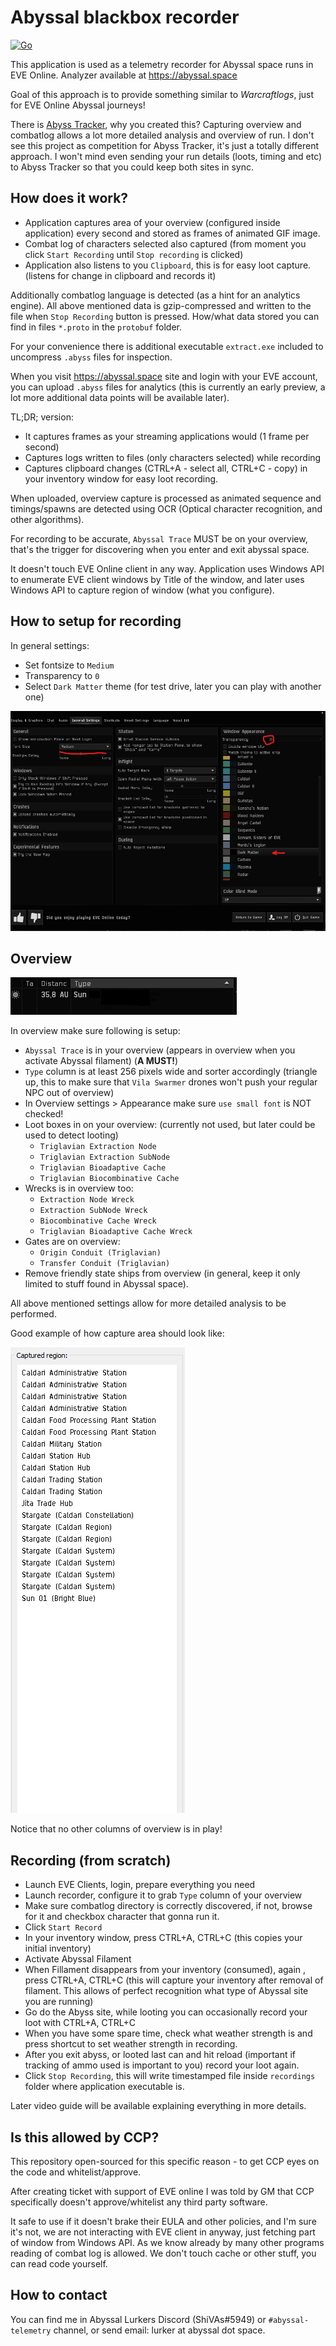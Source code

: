 Abyssal blackbox recorder
==
[![Go](https://github.com/shivas/abyss-blackbox/actions/workflows/go.yml/badge.svg)](https://github.com/shivas/abyss-blackbox/actions/workflows/go.yml)
 
This application is used as a telemetry recorder for Abyssal space runs in EVE Online. Analyzer available at https://abyssal.space
 
Goal of this approach is to provide something similar to _Warcraftlogs_, just for EVE Online Abyssal journeys!
 
There is [Abyss Tracker](https://abyss.eve-nt.uk/), why you created this? Capturing overview and combatlog allows a lot more detailed analysis and overview of run. I don't see this project as competition for Abyss Tracker, it's just a totally different approach. I won't mind even sending your run details (loots, timing and etc) to Abyss Tracker so that you could keep both sites in sync.
 
How does it work?
--
 
* Application captures area of your overview (configured inside application) every second and stored as frames of animated GIF image.
* Combat log of characters selected also captured (from moment you click `Start Recording` until `Stop recording` is clicked)
* Application also listens to you `Clipboard`, this is for easy loot capture. (listens for change in clipboard and records it)
 
Additionally combatlog language is detected (as a hint for an analytics engine).
All above mentioned data is gzip-compressed and written to the file when `Stop Recording` button is pressed.
How/what data stored you can find in files `*.proto` in the `protobuf` folder.
 
For your convenience there is additional executable `extract.exe` included to uncompress `.abyss` files for inspection.
 
When you visit https://abyssal.space site and login with your EVE account, you can upload `.abyss` files for analytics (this is currently an early preview, a lot more additional data points will be available later).
 
TL;DR; version:
* It captures frames as your streaming applications would (1 frame per second)
* Captures logs written to files (only characters selected) while recording
* Captures clipboard changes (CTRL+A - select all, CTRL+C - copy) in your inventory window for easy loot recording.
 
When uploaded, overview capture is processed as animated sequence and timings/spawns are detected using OCR (Optical character recognition, and other algorithms).
 
For recording to be accurate, `Abyssal Trace` MUST be on your overview, that's the trigger for discovering when you enter and exit abyssal space.
 
It doesn't touch EVE Online client in any way. Application uses Windows API to enumerate EVE client windows by Title of the window, and later uses Windows API to capture region of window (what you configure).
 
How to setup for recording
--
 
In general settings:
* Set fontsize to `Medium`
* Transparency to `0`
* Select `Dark Matter` theme (for test drive, later you can play with another one)
 
![General Settings](/screenshots/general.png)
 
Overview
--
 
![Overview](/screenshots/overview.png)
 
In overview make sure following is setup:
* `Abyssal Trace` is in your overview (appears in overview when you activate Abyssal filament) (**A MUST!**)
* `Type` column is at least 256 pixels wide and sorter accordingly (triangle up, this to make sure that `Vila Swarmer` drones won't push your regular NPC out of overview)
* In Overview settings > Appearance make sure `use small font` is NOT checked!
* Loot boxes in on your overview: (currently not used, but later could be used to detect looting)
    * `Triglavian Extraction Node`
    * `Triglavian Extraction SubNode`
    * `Triglavian Bioadaptive Cache`
    * `Triglavian Biocombinative Cache`
* Wrecks is in overview too:
    * `Extraction Node Wreck`
    * `Extraction SubNode Wreck`
    * `Biocombinative Cache Wreck`
    * `Triglavian Bioadaptive Cache Wreck`
* Gates are on overview:
    * `Origin Conduit (Triglavian)`
    * `Transfer Conduit (Triglavian)`
* Remove friendly state ships from overview (in general, keep it only limited to stuff found in Abyssal space).
 
All above mentioned settings allow for more detailed analysis to be performed.
 
Good example of how capture area should look like:

![Captured region example](/screenshots/capture.png)

Notice that no other columns of overview is in play!

Recording (from scratch)
--
* Launch EVE Clients, login, prepare everything you need
* Launch recorder, configure it to grab `Type` column of your overview
* Make sure combatlog directory is correctly discovered, if not, browse for it and checkbox character that gonna run it.
* Click `Start Record`
* In your inventory window, press CTRL+A, CTRL+C (this copies your initial inventory)
* Activate Abyssal Filament
* When Fillament disappears from your inventory (consumed), again , press CTRL+A, CTRL+C (this will capture your inventory after removal of filament. This allows of perfect recognition what type of Abyssal site you are running)
* Go do the Abyss site, while looting you can occasionally record your loot with CTRL+A, CTRL+C
* When you have some spare time, check what weather strength is and press shortcut to set weather strength in recording. 
* After you exit abyss, or looted last can and hit reload (important if tracking of ammo used is important to you) record your loot again.
* Click `Stop Recording`, this will write timestamped file inside `recordings` folder where application executable is.

Later video guide will be available explaining everything in more details.
 
Is this allowed by CCP?
--
 
This repository open-sourced for this specific reason - to get CCP eyes on the code and whitelist/approve.

After creating ticket with support of EVE online I was told by GM that CCP specifically doesn't approve/whitelist any third party software.

It safe to use if it doesn't brake their EULA and other policies, and I'm sure it's not, we are not interacting with EVE client in anyway, just fetching part of window from Windows API. As we know already by many other programs reading of combat log is allowed. We don't touch cache or other stuff, you can read code yourself.
  
How to contact
-
You can find me in Abyssal Lurkers Discord (ShiVAs#5949) or `#abyssal-telemetry` channel, or send email: lurker at abyssal dot space.
 

